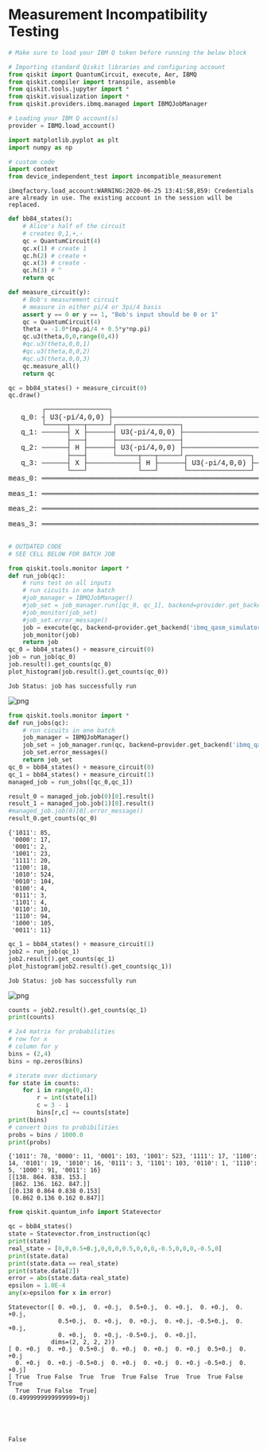 # Measurement Incompatibility Testing


```python
# Make sure to load your IBM Q token before running the below block
```


```python
# Importing standard Qiskit libraries and configuring account
from qiskit import QuantumCircuit, execute, Aer, IBMQ
from qiskit.compiler import transpile, assemble
from qiskit.tools.jupyter import *
from qiskit.visualization import *
from qiskit.providers.ibmq.managed import IBMQJobManager

# Loading your IBM Q account(s)
provider = IBMQ.load_account()

import matplotlib.pyplot as plt
import numpy as np

# custom code
import context
from device_independent_test import incompatible_measurement
```

    ibmqfactory.load_account:WARNING:2020-06-25 13:41:58,859: Credentials are already in use. The existing account in the session will be replaced.



```python
def bb84_states():
    # Alice's half of the circuit
    # creates 0,1,+,-
    qc = QuantumCircuit(4)
    qc.x(1) # create 1
    qc.h(2) # create +
    qc.x(3) # create -
    qc.h(3) # ^
    return qc
```


```python
def measure_circuit(y):
    # Bob's measurement circuit
    # measure in either pi/4 or 3pi/4 basis
    assert y == 0 or y == 1, "Bob's input should be 0 or 1"
    qc = QuantumCircuit(4)
    theta = -1.0*(np.pi/4 + 0.5*y*np.pi)
    qc.u3(theta,0,0,range(0,4))
    #qc.u3(theta,0,0,1)
    #qc.u3(theta,0,0,2)
    #qc.u3(theta,0,0,3)
    qc.measure_all()
    return qc
```


```python
qc = bb84_states() + measure_circuit(0)
qc.draw()
```




<pre style="word-wrap: normal;white-space: pre;background: #fff0;line-height: 1.1;font-family: &quot;Courier New&quot;,Courier,monospace">        ┌───────────────┐                                   ░ ┌─┐         
   q_0: ┤ U3(-pi/4,0,0) ├───────────────────────────────────░─┤M├─────────
        └─────┬───┬─────┘┌───────────────┐                  ░ └╥┘┌─┐      
   q_1: ──────┤ X ├──────┤ U3(-pi/4,0,0) ├──────────────────░──╫─┤M├──────
              ├───┤      ├───────────────┤                  ░  ║ └╥┘┌─┐   
   q_2: ──────┤ H ├──────┤ U3(-pi/4,0,0) ├──────────────────░──╫──╫─┤M├───
              ├───┤      └─────┬───┬─────┘┌───────────────┐ ░  ║  ║ └╥┘┌─┐
   q_3: ──────┤ X ├────────────┤ H ├──────┤ U3(-pi/4,0,0) ├─░──╫──╫──╫─┤M├
              └───┘            └───┘      └───────────────┘ ░  ║  ║  ║ └╥┘
meas_0: ═══════════════════════════════════════════════════════╩══╬══╬══╬═
                                                                  ║  ║  ║ 
meas_1: ══════════════════════════════════════════════════════════╩══╬══╬═
                                                                     ║  ║ 
meas_2: ═════════════════════════════════════════════════════════════╩══╬═
                                                                        ║ 
meas_3: ════════════════════════════════════════════════════════════════╩═
                                                                          </pre>




```python
# OUTDATED CODE
# SEE CELL BELOW FOR BATCH JOB

from qiskit.tools.monitor import *
def run_job(qc):
    # runs test on all inputs
    # run cicuits in one batch
    #job_manager = IBMQJobManager()
    #job_set = job_manager.run([qc_0, qc_1], backend=provider.get_backend('ibmq_qasm_simulator'), name='msrincom_test')
    #job_monitor(job_set)
    #job_set.error_message()
    job = execute(qc, backend=provider.get_backend('ibmq_qasm_simulator'), shots=1000)
    job_monitor(job)
    return job
qc_0 = bb84_states() + measure_circuit(0)
job = run_job(qc_0)
job.result().get_counts(qc_0)
plot_histogram(job.result().get_counts(qc_0))

```

    Job Status: job has successfully run





![png](Incompatible_Measurement_files/Incompatible_Measurement_6_1.png)




```python
from qiskit.tools.monitor import *
def run_jobs(qc):
    # run cicuits in one batch
    job_manager = IBMQJobManager()
    job_set = job_manager.run(qc, backend=provider.get_backend('ibmq_qasm_simulator'), name='msrincom_test')
    job_set.error_messages()
    return job_set
qc_0 = bb84_states() + measure_circuit(0)
qc_1 = bb84_states() + measure_circuit(1)
managed_job = run_jobs([qc_0,qc_1])

```


```python
result_0 = managed_job.job(0)[0].result()
result_1 = managed_job.job(1)[0].result()
#managed_job.job(0)[0].error_message()
result_0.get_counts(qc_0)
```




    {'1011': 85,
     '0000': 17,
     '0001': 2,
     '1001': 23,
     '1111': 20,
     '1100': 18,
     '1010': 524,
     '0010': 104,
     '0100': 4,
     '0111': 3,
     '1101': 4,
     '0110': 10,
     '1110': 94,
     '1000': 105,
     '0011': 11}




```python
qc_1 = bb84_states() + measure_circuit(1)
job2 = run_job(qc_1)
job2.result().get_counts(qc_1)
plot_histogram(job2.result().get_counts(qc_1))
```

    Job Status: job has successfully run





![png](Incompatible_Measurement_files/Incompatible_Measurement_9_1.png)




```python
counts = job2.result().get_counts(qc_1)
print(counts)

# 2x4 matrix for probabilities
# row for x
# column for y
bins = (2,4)
bins = np.zeros(bins)

# iterate over dictionary
for state in counts:
    for i in range(0,4):
        r = int(state[i])
        c = 3 - i
        bins[r,c] += counts[state]
print(bins)
# convert bins to probibilities
probs = bins / 1000.0
print(probs)
```

    {'1011': 78, '0000': 11, '0001': 103, '1001': 523, '1111': 17, '1100': 14, '0101': 19, '1010': 16, '0111': 3, '1101': 103, '0110': 1, '1110': 5, '1000': 91, '0011': 16}
    [[138. 864. 838. 153.]
     [862. 136. 162. 847.]]
    [[0.138 0.864 0.838 0.153]
     [0.862 0.136 0.162 0.847]]



```python
from qiskit.quantum_info import Statevector
```


```python
qc = bb84_states()
state = Statevector.from_instruction(qc)
print(state)
real_state = [0,0,0.5+0.j,0,0,0,0.5,0,0,0,-0.5,0,0,0,-0.5,0]
print(state.data)
print(state.data == real_state)
print(state.data[2])
error = abs(state.data-real_state)
epsilon = 1.0E-4
any(x>epsilon for x in error)
```

    Statevector([ 0. +0.j,  0. +0.j,  0.5+0.j,  0. +0.j,  0. +0.j,  0. +0.j,
                  0.5+0.j,  0. +0.j,  0. +0.j,  0. +0.j, -0.5+0.j,  0. +0.j,
                  0. +0.j,  0. +0.j, -0.5+0.j,  0. +0.j],
                dims=(2, 2, 2, 2))
    [ 0. +0.j  0. +0.j  0.5+0.j  0. +0.j  0. +0.j  0. +0.j  0.5+0.j  0. +0.j
      0. +0.j  0. +0.j -0.5+0.j  0. +0.j  0. +0.j  0. +0.j -0.5+0.j  0. +0.j]
    [ True  True False  True  True  True False  True  True  True False  True
      True  True False  True]
    (0.4999999999999999+0j)





    False




```python

```
